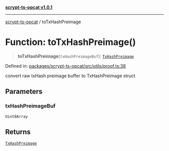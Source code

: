 [**scrypt-ts-opcat v1.0.1**](../README.md)

***

[scrypt-ts-opcat](../README.md) / toTxHashPreimage

# Function: toTxHashPreimage()

> **toTxHashPreimage**(`txHashPreimageBuf`): [`TxHashPreimage`](../type-aliases/TxHashPreimage.md)

Defined in: [packages/scrypt-ts-opcat/src/utils/proof.ts:38](https://github.com/OPCAT-Labs/ts-tools/blob/e67b8657b34dbf57f8a4f9bdf87cdc2742db16bb/packages/scrypt-ts-opcat/src/utils/proof.ts#L38)

convert raw txHash preimage buffer to TxHashPreimage struct

## Parameters

### txHashPreimageBuf

`Uint8Array`

## Returns

[`TxHashPreimage`](../type-aliases/TxHashPreimage.md)

